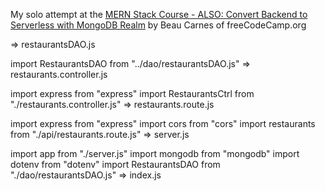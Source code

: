My solo attempt at the [MERN Stack Course - ALSO: Convert Backend to Serverless with MongoDB Realm](https://www.youtube.com/watch?v=mrHNSanmqQ4) by Beau Carnes of freeCodeCamp.org


=>
restaurantsDAO.js

import RestaurantsDAO from "../dao/restaurantsDAO.js"
=>
restaurants.controller.js


import express from "express"
import RestaurantsCtrl from "./restaurants.controller.js"
=>
restaurants.route.js


import express from "express"
import cors from "cors"
import restaurants from "./api/restaurants.route.js"
=>
server.js


import app from "./server.js"
import mongodb from "mongodb"
import dotenv from "dotenv"
import RestaurantsDAO from "./dao/restaurantsDAO.js"
=>
index.js